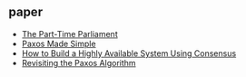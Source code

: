 ## paper

- [The Part-Time Parliament](https://lamport.azurewebsites.net/pubs/lamport-paxos.pdf)
- [Paxos Made Simple](https://lamport.azurewebsites.net/pubs/paxos-simple.pdf)
- [How to Build a Highly Available System Using Consensus](https://www.microsoft.com/en-us/research/publication/how-to-build-a-highly-available-system-using-consensus/)
- [Revisiting the Paxos Algorithm](https://www.microsoft.com/en-us/research/publication/revisiting-paxos-algorithm/)
